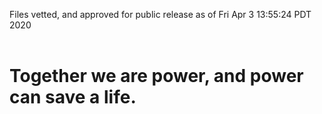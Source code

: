 Files vetted, and approved for public release as of Fri Apr  3 13:55:24 PDT 2020<br><br><h1>Together we are power, and power can save a life.</h1>

